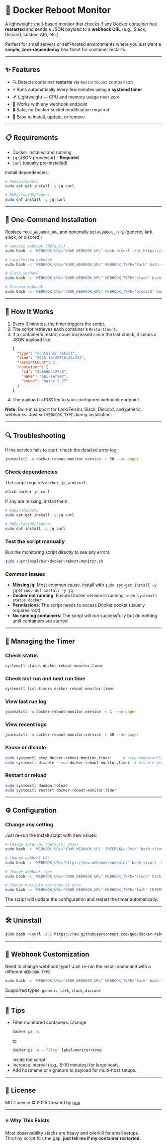 # 🐳 Docker Reboot Monitor

A lightweight shell-based monitor that checks if any Docker container has **restarted** and sends a JSON payload to a **webhook URL** (e.g., Slack, Discord, custom API, etc.).

Perfect for small servers or self-hosted environments where you just want a **simple, zero-dependency** heartbeat for container restarts.

---

## ✨ Features
- 🔍 Detects container **restarts** via `RestartCount` comparison  
- ⚡ Runs automatically every few minutes using a **systemd timer**  
- 🪶 Lightweight — CPU and memory usage near zero  
- 🧰 Works with any webhook endpoint  
- 🔒 Safe, no Docker socket modification required  
- 🧩 Easy to install, update, or remove

---

## 📋 Requirements

- Docker installed and running
- `jq` (JSON processor) - **Required**
- `curl` (usually pre-installed)

Install dependencies:
```bash
# Debian/Ubuntu
sudo apt-get install -y jq curl

# RHEL/CentOS/Fedora
sudo dnf install -y jq curl
```

---

## 🚀 One-Command Installation

Replace `YOUR_WEBHOOK_URL` and optionally set `WEBHOOK_TYPE` (generic, lark, slack, or discord):

```bash
# Generic webhook (default)
sudo bash -c 'WEBHOOK_URL="YOUR_WEBHOOK_URL" bash <(curl -sSL https://raw.githubusercontent.com/guo/docker-reboot-monitor/main/install.sh)'

# Lark/Feishu webhook
sudo bash -c 'WEBHOOK_URL="YOUR_WEBHOOK_URL" WEBHOOK_TYPE="lark" bash <(curl -sSL https://raw.githubusercontent.com/guo/docker-reboot-monitor/main/install.sh)'

# Slack webhook
sudo bash -c 'WEBHOOK_URL="YOUR_WEBHOOK_URL" WEBHOOK_TYPE="slack" bash <(curl -sSL https://raw.githubusercontent.com/guo/docker-reboot-monitor/main/install.sh)'

# Discord webhook
sudo bash -c 'WEBHOOK_URL="YOUR_WEBHOOK_URL" WEBHOOK_TYPE="discord" bash <(curl -sSL https://raw.githubusercontent.com/guo/docker-reboot-monitor/main/install.sh)'
```

---

## 🧩 How It Works
1. Every 3 minutes, the timer triggers the script.
2. The script retrieves each container's `RestartCount`.
3. If a container's restart count increased since the last check, it sends a JSON payload like:
   ```json
   {
     "type": "container_reboot",
     "time": "2025-10-28T10:05:23Z",
     "restartCount": 2,
     "container": {
       "id": "2a8b6b4f27c8",
       "name": "api-server",
       "image": "nginx:1.27"
     }
   }
   ```
4. The payload is POSTed to your configured webhook endpoint.

**Note:** Built-in support for Lark/Feishu, Slack, Discord, and generic webhooks. Just set `WEBHOOK_TYPE` during installation.

---

## 🔍 Troubleshooting

If the service fails to start, check the detailed error log:
```bash
journalctl -u docker-reboot-monitor.service -n 20 --no-pager
```

### Check dependencies
The script requires `docker`, `jq`, and `curl`:
```bash
which docker jq curl
```

If any are missing, install them:
```bash
# Debian/Ubuntu
sudo apt-get install -y jq curl

# RHEL/CentOS/Fedora
sudo dnf install -y jq curl
```

### Test the script manually
Run the monitoring script directly to see any errors:
```bash
sudo /usr/local/bin/docker-reboot-monitor.sh
```

### Common issues
- **Missing jq**: Most common cause. Install with `sudo apt-get install -y jq` or `sudo dnf install -y jq`
- **Docker not running**: Ensure Docker service is running: `sudo systemctl status docker`
- **Permissions**: The script needs to access Docker socket (usually requires root)
- **No running containers**: The script will run successfully but do nothing until containers are started

---

## 🔧 Managing the Timer

### Check status
```bash
systemctl status docker-reboot-monitor.timer
```

### Check last run and next run time
```bash
systemctl list-timers docker-reboot-monitor.timer
```

### View last run log
```bash
journalctl -u docker-reboot-monitor.service -n 1 --no-pager
```

### View recent logs
```bash
journalctl -u docker-reboot-monitor.service -n 50 --no-pager
```

### Pause or disable
```bash
sudo systemctl stop docker-reboot-monitor.timer      # stop temporarily
sudo systemctl disable --now docker-reboot-monitor.timer  # disable permanently
```

### Restart or reload
```bash
sudo systemctl daemon-reload
sudo systemctl restart docker-reboot-monitor.timer
```

---

## ⚙️ Configuration

### Change any setting
Just re-run the install script with new values:

```bash
# Change interval (default: 3min)
sudo bash -c 'WEBHOOK_URL="YOUR_WEBHOOK_URL" INTERVAL="5min" bash <(curl -sSL https://raw.githubusercontent.com/guo/docker-reboot-monitor/main/install.sh)'

# Change webhook URL
sudo bash -c 'WEBHOOK_URL="https://new.webhook/endpoint" bash <(curl -sSL https://raw.githubusercontent.com/guo/docker-reboot-monitor/main/install.sh)'

# Change webhook type
sudo bash -c 'WEBHOOK_URL="YOUR_WEBHOOK_URL" WEBHOOK_TYPE="slack" bash <(curl -sSL https://raw.githubusercontent.com/guo/docker-reboot-monitor/main/install.sh)'

# Change multiple settings at once
sudo bash -c 'WEBHOOK_URL="YOUR_WEBHOOK_URL" WEBHOOK_TYPE="lark" INTERVAL="10min" bash <(curl -sSL https://raw.githubusercontent.com/guo/docker-reboot-monitor/main/install.sh)'
```

The script will update the configuration and restart the timer automatically.

---

## 🛠 Uninstall
```bash
sudo bash <(curl -sSL https://raw.githubusercontent.com/guo/docker-reboot-monitor/main/uninstall.sh)
```

---

## 🔧 Webhook Customization

Need to change webhook type? Just re-run the install command with a different `WEBHOOK_TYPE`:

```bash
sudo bash -c 'WEBHOOK_URL="YOUR_WEBHOOK_URL" WEBHOOK_TYPE="lark" bash <(curl -sSL https://raw.githubusercontent.com/guo/docker-reboot-monitor/main/install.sh)'
```

Supported types: `generic`, `lark`, `slack`, `discord`

---

## 🧠 Tips
- Filter monitored containers:
  Change
  ```bash
  docker ps -q
  ```
  to
  ```bash
  docker ps -q --filter label=monitor=true
  ```
  inside the script.
- Increase interval (e.g., 5–10 minutes) for large hosts.
- Add hostname or signature to payload for multi-host setups.

---

## 📜 License
MIT License © 2025
Created by [guo](https://github.com/guo)

---

### ⭐️ Why This Exists
Most observability stacks are heavy and overkill for small setups.  
This tiny script fills the gap: **just tell me if my container restarted.**
